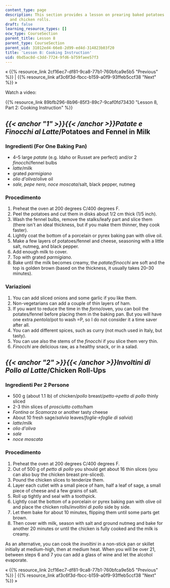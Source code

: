 ```yaml
---
content_type: page
description: This section provides a lesson on prearing baked potatoes with fennel
  and chicken rolls.
draft: false
learning_resource_types: []
ocw_type: CourseSection
parent_title: Lesson 8
parent_type: CourseSection
parent_uid: 31012ed4-66e8-2d99-ed4d-314823b03f20
title: 'Lesson 8: Cooking Instruction'
uid: 0bd5ac8d-c3dd-7724-9fd6-b759faee57f3
---
```

« {{% resource_link 2cf16ec7-df81-9ca8-77b1-760bfca9e5b5 "Previous" %}} | {{% resource_link af3c6f3d-fbcc-b159-a0f9-93ffeb5ccf38 "Next" %}} »

Watch a video:

{{% resource_link 89bfb296-8b96-85f3-89c7-9caf0fd73430 "Lesson 8, Part 2: Cooking Instruction" %}}

_{{< anchor "1" >}}{{< /anchor >}}Patate e Finocchi al Latte_/Potatoes and Fennel in Milk
-----------------------------------------------------------------------------------------

### Ingredienti (For One Baking Pan)

*   4–5 large _patate_ (e.g. Idaho or Russet are perfect) and/or 2 _finocchi_/fennel bulbs
*   _latte_/milk
*   grated _parmigiano_
*   _olio d'oliva_/olive oil
*   _sale, pepe nero, noce moscata_/salt, black pepper, nutmeg

### Procedimento

1.  Preheat the oven at 200 degrees C/400 degrees F.
2.  Peel the potatoes and cut them in disks about 1/2 cm thick (1/5 inch).
3.  Wash the fennel bulbs, remove the stalks/leafy part and slice them (there isn't an ideal thickness, but if you make them thinner, they cook faster).
4.  Lightly coat the bottom of a porcelain or pyrex baking pan with olive oil.
5.  Make a few layers of potatoes/fennel and cheese, seasoning with a little salt, nutmeg, and black pepper.
6.  Add enough milk to cover.
7.  Top with grated _parmigiano._
8.  Bake until the milk becomes creamy, the _patate/finocchi_ are soft and the top is golden brown (based on the thickness, it usually takes 20–30 minutes).

### Variazioni

1.  You can add sliced onions and some garlic if you like them.
2.  Non-vegetarians can add a couple of thin layers of ham.
3.  If you want to reduce the time in the _forno_/oven, you can boil the potates/fennel before placing them in the baking pan. But you will have one extra _pentola_/pot to wash =P, so I do not consider it a time saver after all.
4.  You can add different spices, such as curry (not much used in Italy, but tasty).
5.  You can use also the stems of the _finocchi_ if you slice them very thin.
6.  _Finocchi_ are delicious raw, as a healthy snack, or in a salad.

_{{< anchor "2" >}}{{< /anchor >}}Involtini di Pollo al Latte_/Chicken Roll-Ups
-------------------------------------------------------------------------------

### Ingredienti Per 2 Persone

*   500 g (about 1.1 lb) of chicken/_pollo_ breast/_petto→petto di pollo_ thinly sliced
*   2-3 thin slices of _prosciutto cotto_/ham
*   _Fontina_ or _Scamorza_ or another tasty cheese
*   About 10 fresh sage/_salvia_ leaves/_foglie→foglie di salvia_)
*   _latte_/milk
*   _olio d'oliva_
*   _sale_
*   _noce moscata_

### Procedimento

1.  Preheat the oven at 200 degrees C/400 degrees F.
2.  Out of 500 g of _petto di pollo_ you should get about 16 thin slices (you can also buy the chicken breast pre-sliced).
3.  Pound the chicken slices to tenderize them.
4.  Layer each cutlet with a small piece of ham, half a leaf of sage, a small piece of cheese and a few grains of salt.
5.  Roll up tightly and seal with a toothpick.
6.  Lightly coat the bottom of a porcelain or pyrex baking pan with olive oil and place the chicken rolls/_involtini di pollo_ side by side.
7.  Let them bake for about 10 minutes, flipping them until some parts get brown.
8.  Then cover with milk, season with salt and ground nutmeg and bake for another 20 minutes or until the chicken is fully cooked and the milk is creamy.

As an alternative, you can cook the _involtini_ in a non-stick pan or skillet initially at medium-high, then at medium heat. When you will be over 21, between steps 6 and 7 you can add a glass of wine and let the alcohol evaporate.

« {{% resource_link 2cf16ec7-df81-9ca8-77b1-760bfca9e5b5 "Previous" %}} | {{% resource_link af3c6f3d-fbcc-b159-a0f9-93ffeb5ccf38 "Next" %}} »